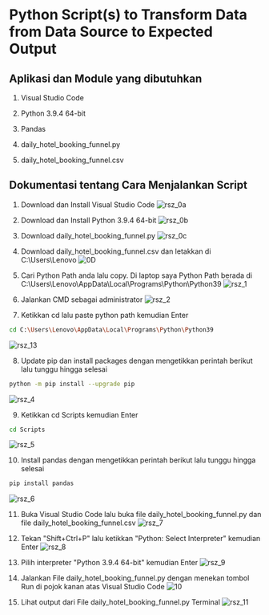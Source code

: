 # Python  Script(s) to Transform Data from Data Source to Expected Output



## Aplikasi dan Module yang dibutuhkan
1. Visual Studio Code


2. Python 3.9.4 64-bit


3. Pandas


4. daily_hotel_booking_funnel.py


5. daily_hotel_booking_funnel.csv



## Dokumentasi tentang Cara Menjalankan Script
1. Download dan Install Visual Studio Code 
![rsz_0a](https://user-images.githubusercontent.com/61418879/115966577-7c892580-a558-11eb-8514-092dfb7e4105.png)


2. Download dan Install Python 3.9.4 64-bit
![rsz_0b](https://user-images.githubusercontent.com/61418879/115966639-c70aa200-a558-11eb-92ec-64dcd28e4a9b.png)


3. Download daily_hotel_booking_funnel.py
![rsz_0c](https://user-images.githubusercontent.com/61418879/115967360-7c8b2480-a55c-11eb-8bce-b27393d2b3ed.png)


4. Download daily_hotel_booking_funnel.csv dan letakkan di C:\Users\Lenovo
![0D](https://user-images.githubusercontent.com/61418879/115967505-2074d000-a55d-11eb-8786-12ffee8f645a.png)


5. Cari Python Path anda lalu copy. Di laptop saya Python Path berada di C:\Users\Lenovo\AppData\Local\Programs\Python\Python39
![rsz_1](https://user-images.githubusercontent.com/61418879/115966806-6af44d80-a559-11eb-9f58-8a24c102f634.png)


6. Jalankan CMD sebagai administrator
![rsz_2](https://user-images.githubusercontent.com/61418879/115966913-efdf6700-a559-11eb-8546-be73e779cb14.png)


7. Ketikkan cd lalu paste python path kemudian Enter
```sh
cd C:\Users\Lenovo\AppData\Local\Programs\Python\Python39
```
![rsz_13](https://user-images.githubusercontent.com/61418879/115967169-3a151800-a55b-11eb-9127-8254ab93fa60.png)


8. Update pip dan install packages dengan mengetikkan perintah berikut lalu tunggu hingga selesai
```sh
python -m pip install --upgrade pip
```
![rsz_4](https://user-images.githubusercontent.com/61418879/115967609-cc1e2000-a55d-11eb-8d36-1a2ef74e816f.png)


9. Ketikkan cd Scripts kemudian Enter
```sh
cd Scripts
```
![rsz_5](https://user-images.githubusercontent.com/61418879/115968047-f83aa080-a55f-11eb-8cd6-d3735e5b7245.png)


10. Install pandas dengan mengetikkan perintah berikut lalu tunggu hingga selesai
```sh
pip install pandas
```
![rsz_6](https://user-images.githubusercontent.com/61418879/115968159-9af31f00-a560-11eb-91b0-ecee44585fd7.png)


11. Buka Visual Studio Code lalu buka file daily_hotel_booking_funnel.py dan file daily_hotel_booking_funnel.csv
![rsz_7](https://user-images.githubusercontent.com/61418879/115968282-574ce500-a561-11eb-8cc8-31257fe72b94.png)


12. Tekan "Shift+Ctrl+P" lalu ketikkan "Python: Select Interpreter" kemudian Enter
![rsz_8](https://user-images.githubusercontent.com/61418879/115968380-e954ed80-a561-11eb-87e6-8bdb31c88f19.png)


13. Pilih interpreter "Python 3.9.4 64-bit" kemudian Enter
![rsz_9](https://user-images.githubusercontent.com/61418879/115968474-608a8180-a562-11eb-89fa-58c309d9d7fe.png)


14. Jalankan File daily_hotel_booking_funnel.py dengan menekan tombol Run di pojok kanan atas Visual Studio Code
![10](https://user-images.githubusercontent.com/61418879/115968686-3b4a4300-a563-11eb-9698-59671208b47c.png)


15. Lihat output dari File daily_hotel_booking_funnel.py Terminal
![rsz_11](https://user-images.githubusercontent.com/61418879/115968793-bb70a880-a563-11eb-830b-85d84565caf1.png)
